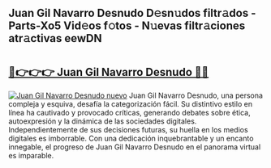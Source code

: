 ## Juan Gil Navarro Desnudo D𝚎sn𝚞dos filtr𝚊dos - Parts-Xo5 Vid𝚎os f𝚘tos - N𝚞evas filtr𝚊ciones atr𝚊ctivas eewDN

# <h2><a href="http://mb64dka.tromn.icu/?c=Juan+Gil+Navarro+Desnudo">🔗👉👉👉 Juan Gil Navarro Desnudo 🔗🔗</a></h2>

[![Juan Gil Navarro Desnudo nuevo](https://i.imgur.com/pEAQMta.gif)](http://mb64dka.tromn.icu/?c=Juan+Gil+Navarro+Desnudo)
Juan Gil Navarro Desnudo, una persona compleja y esquiva, desafía la categorización fácil. Su distintivo estilo en línea ha cautivado y provocado críticas, generando debates sobre ética, autoexpresión y la dinámica de las sociedades digitales. Independientemente de sus decisiones futuras, su huella en los medios digitales es imborrable. Con una dedicación inquebrantable y un encanto innegable, el progreso de Juan Gil Navarro Desnudo en el panorama virtual es imparable.
